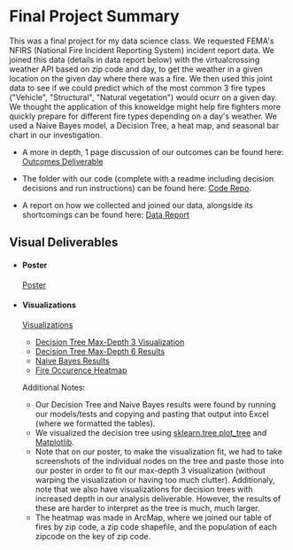 # Final Project Summary
This was a final project for my data science class. We requested FEMA's NFIRS (National Fire Incident Reporting System) incident report data. We joined this data (details in data report below) with the virtualcrossing weather API based on zip code and day, to get the weather in a given location on the given day where there was a fire. We then used this joint data to see if we could predict which of the most common 3 fire types ("Vehicle", "Structural", "Natural vegetation") would ocurr on a given day. We thought the application of this knoweldge might help fire fighters more quickly prepare for different fire types depending on a day's weather.  We used a Naive Bayes model, a Decision Tree, a heat map, and seasonal bar chart in our investigation.  

- A more in depth, 1 page discussion of our outcomes can be found here: [Outcomes Deliverable](final_deliverable/poster/DS_Final_Project_one_page_summary.pdf)

- The folder with our code (complete with a readme including decision decisions and run instructions) can be found here: [Code Repo](final_deliverable/code). 

- A report on how we collected and joined our data, alongside its shortcomings can be found here: [Data Report](data_report/README.md)

## Visual Deliverables ##

- #### Poster ####
  [Poster](final_deliverable/poster/Poster.pdf)

- #### Visualizations ####
  [Visualizations](final_deliverable/visualizations)
  - [Decision Tree Max-Depth 3 Visualization](final_deliverable/visualizations/depth_3.png)
  - [Decision Tree Max-Depth 6 Results](final_deliverable/visualizations/Decision_Tree_Test_Table_Heat.png)
  - [Naive Bayes Results](final_deliverable/visualizations/Naive_Bayes_Test_Table_Heat.png)
  - [Fire Occurence Heatmap](final_deliverable/visualizations/fire_map.jpg)

  Additional Notes:

  - Our Decision Tree and Naive Bayes results were found by running our models/tests and copying and pasting that output into Excel (where we formatted the tables).
  - We visualized the decision tree using [sklearn.tree.plot_tree](https://scikit-learn.org/stable/modules/generated/sklearn.tree.plot_tree.html) and [Matplotlib](https://matplotlib.org/).
  - Note that on our poster, to make the visualization fit, we had to take screenshots of the individual nodes on the tree and paste those into our poster in order to fit our max-depth 3 visualization (without warping the visualization or having too much clutter). Additionaly, note that we also have visualizations for decision trees with increased depth in our analysis deliverable. However, the results of these are harder to interpret as the tree is much, much larger.
  - The heatmap was made in ArcMap, where we joined our table of fires by zip code, a zip code shapefile, and the population of each zipcode on the key of zip code.

